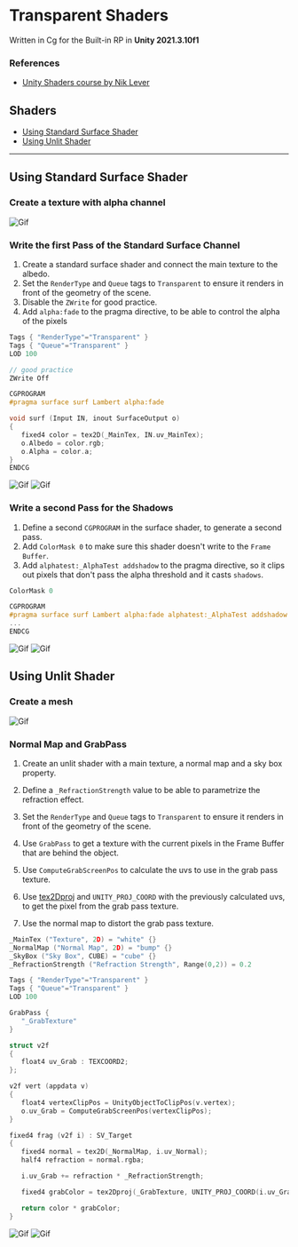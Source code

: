 # Transparent Shaders

Written in Cg for the Built-in RP in **Unity 2021.3.10f1**

### References

- [Unity Shaders course by Nik Lever](https://www.udemy.com/course/learn-unity-shaders-from-scratch)

## Shaders

- [Using Standard Surface Shader](#using-standard-surface-shader)
- [Using Unlit Shader](#using-unlit-shader)

---

## Using Standard Surface Shader

### Create a texture with alpha channel

![Gif](./docs/1.gif)

### Write the first Pass of the Standard Surface Channel

1. Create a standard surface shader and connect the main texture to the albedo.
1. Set the `RenderType` and `Queue` tags to `Transparent` to ensure it renders in front of the geometry of the scene.
1. Disable the `ZWrite` for good practice.
1. Add `alpha:fade` to the pragma directive, to be able to control the alpha of the pixels

```c
Tags { "RenderType"="Transparent" }
Tags { "Queue"="Transparent" }
LOD 100

// good practice
ZWrite Off

CGPROGRAM
#pragma surface surf Lambert alpha:fade
```

```c
void surf (Input IN, inout SurfaceOutput o)
{
   fixed4 color = tex2D(_MainTex, IN.uv_MainTex);
   o.Albedo = color.rgb;
   o.Alpha = color.a;
}
ENDCG
```

![Gif](./docs/2.gif)
![Gif](./docs/3.gif)

### Write a second Pass for the Shadows

1. Define a second `CGPROGRAM` in the surface shader, to generate a second pass.
1. Add `ColorMask 0` to make sure this shader doesn't write to the `Frame Buffer`.
1. Add `alphatest:_AlphaTest addshadow` to the pragma directive, so it clips out pixels that don't pass the alpha threshold and it casts `shadows`.

```c
ColorMask 0

CGPROGRAM
#pragma surface surf Lambert alpha:fade alphatest:_AlphaTest addshadow
...
ENDCG
```

![Gif](./docs/4.gif)
![Gif](./docs/5.gif)

## Using Unlit Shader

### Create a mesh

![Gif](./docs/6.gif)

### Normal Map and GrabPass

1. Create an unlit shader with a main texture, a normal map and a sky box property.
1. Define a `_RefractionStrength` value to be able to parametrize the refraction effect.

1. Set the `RenderType` and `Queue` tags to `Transparent` to ensure it renders in front of the geometry of the scene.

1. Use `GrabPass` to get a texture with the current pixels in the Frame Buffer that are behind the object.
1. Use `ComputeGrabScreenPos` to calculate the uvs to use in the grab pass texture.
1. Use [tex2Dproj](https://developer.download.nvidia.com/cg/tex2Dproj.html) and `UNITY_PROJ_COORD` with the previously calculated uvs, to get the pixel from the grab pass texture.
1. Use the normal map to distort the grab pass texture.

```c
_MainTex ("Texture", 2D) = "white" {}
_NormalMap ("Normal Map", 2D) = "bump" {}
_SkyBox ("Sky Box", CUBE) = "cube" {}
_RefractionStrength ("Refraction Strength", Range(0,2)) = 0.2
```

```c
Tags { "RenderType"="Transparent" }
Tags { "Queue"="Transparent" }
LOD 100

GrabPass {
   "_GrabTexture"
}
```

```c
struct v2f
{
   float4 uv_Grab : TEXCOORD2;
};

v2f vert (appdata v)
{
   float4 vertexClipPos = UnityObjectToClipPos(v.vertex);
   o.uv_Grab = ComputeGrabScreenPos(vertexClipPos);
}

fixed4 frag (v2f i) : SV_Target
{
   fixed4 normal = tex2D(_NormalMap, i.uv_Normal);
   half4 refraction = normal.rgba;

   i.uv_Grab += refraction * _RefractionStrength;

   fixed4 grabColor = tex2Dproj(_GrabTexture, UNITY_PROJ_COORD(i.uv_Grab));

   return color * grabColor;
}
```

![Gif](./docs/7.gif)
![Gif](./docs/8.gif)

